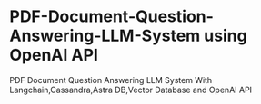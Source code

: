 # PDF-Document-Question-Answering-LLM-System using OpenAI API
PDF Document Question Answering LLM System With Langchain,Cassandra,Astra DB,Vector Database and OpenAI API
